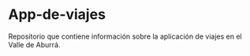 # App-de-viajes
Repositorio que contiene información sobre la aplicación de viajes en el Valle de Aburrá.
